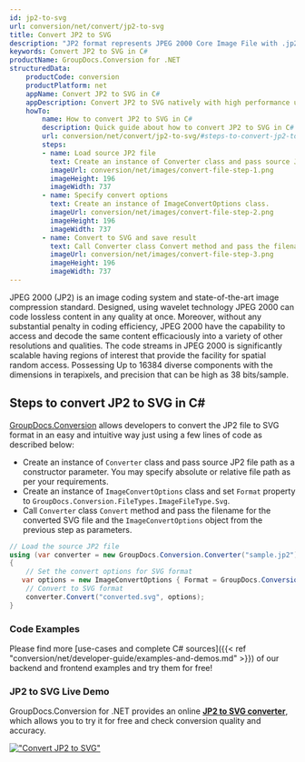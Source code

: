 ```yaml
---
id: jp2-to-svg
url: conversion/net/convert/jp2-to-svg
title: Convert JP2 to SVG
description: "JP2 format represents JPEG 2000 Core Image File with .jp2 extension. Learn how to convert JP2 to SVG file programmatically in C# language using GroupDocs.Conversion for .NET library."
keywords: Convert JP2 to SVG in C#
productName: GroupDocs.Conversion for .NET
structuredData:
    productCode: conversion
    productPlatform: net
    appName: Convert JP2 to SVG in C#
    appDescription: Convert JP2 to SVG natively with high performance using C# language and server side GroupDocs.Conversion for .NET APIs, without the use of any software like Microsoft or Open Office.
    howTo:
        name: How to convert JP2 to SVG in C# 
        description: Quick guide about how to convert JP2 to SVG in C# with high performance and accuracy.
        url: conversion/net/convert/jp2-to-svg/#steps-to-convert-jp2-to-svg-in-c
        steps:
        - name: Load source JP2 file 
          text: Create an instance of Converter class and pass source JP2 file path as a constructor parameter. You may specify absolute or relative file path as per your requirements. 
          imageUrl: conversion/net/images/convert-file-step-1.png
          imageHeight: 196
          imageWidth: 737
        - name: Specify convert options 
          text: Create an instance of ImageConvertOptions class.
          imageUrl: conversion/net/images/convert-file-step-2.png
          imageHeight: 196
          imageWidth: 737
        - name: Convert to SVG and save result 
          text: Call Converter class Convert method and pass the filename for the converted HTML file and the ImageConvertOptions object from the previous step as parameters.
          imageUrl: conversion/net/images/convert-file-step-3.png
          imageHeight: 196
          imageWidth: 737
---
```


JPEG 2000 (JP2) is an image coding system and state-of-the-art image compression standard. Designed, using wavelet technology JPEG 2000 can code lossless content in any quality at once. Moreover, without any substantial penalty in coding efficiency, JPEG 2000  have the capability to access and decode the same content efficaciously into a variety of other resolutions and qualities. The code streams in JPEG 2000 is significantly scalable having regions of interest that provide the facility for spatial random access. Possessing Up to 16384 diverse components with the dimensions in terapixels, and precision that can be high as 38 bits/sample.

## Steps to convert JP2 to SVG in C#

[GroupDocs.Conversion](https://products.groupdocs.com/conversion/net) allows developers to convert the JP2 file to SVG format in an easy and intuitive way just using a few lines of code as described below:

* Create an instance of `Converter` class and pass source JP2 file path as a constructor parameter. You may specify absolute or relative file path as per your requirements. 
* Create an instance of `ImageConvertOptions` class and set `Format` property to `GroupDocs.Conversion.FileTypes.ImageFileType.Svg`.
* Call `Converter` class `Convert` method and pass the filename for the converted SVG file and the `ImageConvertOptions` object from the previous step as parameters.

```csharp
// Load the source JP2 file
using (var converter = new GroupDocs.Conversion.Converter("sample.jp2"))
{
    // Set the convert options for SVG format
   var options = new ImageConvertOptions { Format = GroupDocs.Conversion.FileTypes.ImageFileType.Svg };
    // Convert to SVG format
    converter.Convert("converted.svg", options);
}
```

### Code Examples

Please find more [use-cases and complete C# sources]({{< ref "conversion/net/developer-guide/examples-and-demos.md" >}}) of our backend and frontend examples and try them for free!

### JP2 to SVG Live Demo

GroupDocs.Conversion for .NET provides an online [**JP2 to SVG converter**](https://products.groupdocs.app/conversion/jp2-to-svg), which allows you to try it for free and check conversion quality and accuracy.

[!["Convert JP2 to SVG"](conversion/net/images/convert-to-svg/convert-jp2-to-svg.png)](https://products.groupdocs.app/conversion/jp2-to-svg)